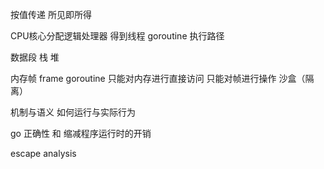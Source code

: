 按值传递
所见即所得

CPU核心分配逻辑处理器 得到线程
goroutine 执行路径

数据段 栈 堆

内存帧 frame 
goroutine 只能对内存进行直接访问 只能对帧进行操作 沙盒（隔离）

机制与语义
如何运行与实际行为

go 正确性 和 缩减程序运行时的开销

escape analysis

